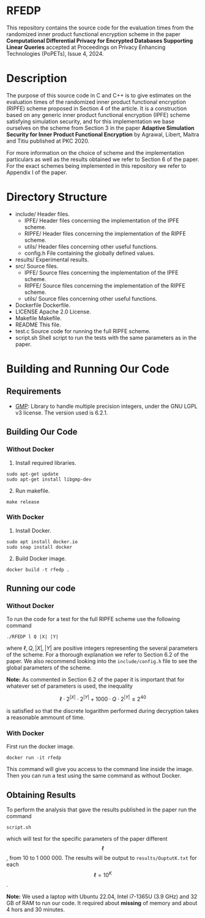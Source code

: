 # RFEDP
This repository contains the source code for the evaluation times from the randomized inner product functional encryption scheme in the paper **Computational Differential Privacy for Encrypted Databases Supporting Linear Queries** accepted at Proceedings on Privacy Enhancing Technologies (PoPETs), Issue 4, 2024. 

# Description

The purpose of this source code in C and C++ is to give estimates on the evaluation times of the randomized inner product functional encryption (RIPFE) scheme proposed in Section 4 of the article. It is a construction based on any generic inner product functional encryption (IPFE) scheme satisfying simulation security, and for this implementation we base ourselves on the scheme from Section 3 in the paper **Adaptive Simulation Security for Inner Product Functional Encryption** by Agrawal, Libert, Maitra and Titiu published at PKC 2020.

For more information on the choice of scheme and the implementation particulars as well as the results obtained we refer to Section 6 of the paper. For the exact schemes being implemented in this repository we refer to Appendix I of the paper.

# Directory Structure

- include/ Header files.
    - IPFE/ Header files concerning the implementation of the IPFE scheme.
    - RIPFE/ Header files concerning the implementation of the RIPFE scheme.
    - utils/ Header files concerning other useful functions.
    - config.h File containing the globally defined values.
- results/ Experimental results.
- src/ Source files.
    - IPFE/ Source files concerning the implementation of the IPFE scheme.
    - RIPFE/ Source files concerning the implementation of the RIPFE scheme.
    - utils/ Source files concerning other useful functions.
- Dockerfile Dockerfile.
- LICENSE Apache 2.0 License.
- Makefile Makefile.
- README This file.
- test.c Source code for running the full RIPFE scheme.
- script.sh Shell script to run the tests with the same parameters as in the paper.

# Building and Running Our Code

## Requirements 

- [GMP](https://gmplib.org/): Library to handle multiple precision integers, under the GNU LGPL v3 license. The version used is 6.2.1. 

## Building Our Code

### Without Docker

1. Install required libraries.
```
sudo apt-get update
sudo apt-get install libgmp-dev
```
2. Run makefile.
```
make release
```

### With Docker

1. Install Docker.
```
sudo apt install docker.io
sudo snap install docker
```

2. Build Docker image.
```
docker build -t rfedp .
```

## Running our code

### Without Docker

To run the code for a test for the full RIPFE scheme use the following command
```
./RFEDP l Q |X| |Y|
```
where $\ell,Q,|X|,|Y|$ are positive integers representing the several parameters of the scheme. For a thorough explanation we refer to Section 6.2 of the paper. We also recommend looking into the ```include/config.h``` file to see the global parameters of the scheme.

**Note:** As commented in Section 6.2 of the paper it is important that for whatever set of parameters is used, the inequality

$$\ell\cdot 2^{|X|}\cdot 2^{|Y|}+1000\cdot Q\cdot 2^{|Y|}\leq 2^{40}$$

is satisfied so that the discrete logarithm performed during decryption takes a reasonable ammount of time.

### With Docker

First run the docker image.
```
docker run -it rfedp
```

This command will give you access to the command line inside the image. Then you can run a test using the same command as without Docker.

## Obtaining Results

To perform the analysis that gave the results published in the paper run the command
```
script.sh
```
which will test for the specific parameters of the paper different $$\ell$$, from 10 to 1 000 000. The results will be output to ```results/OuptutK.txt``` for each $$\ell=10^K$$.

**Note:** We used a laptop with Ubuntu 22.04, Intel i7-1365U (3.9 GHz) and 32 GB of RAM to run our code. It required about **missing** of memory and about 4 hors and 30 minutes.